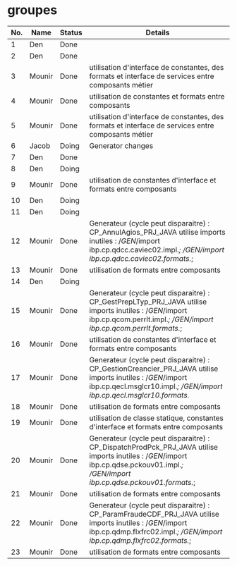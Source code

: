 # groupes

|No.|Name|Status|Details|
|---|---|---|---|
|1|Den|Done||
|2|Den|Done||
|3|Mounir|Done|utilisation d'interface de constantes, des formats et interface de services entre composants métier|
|4|Mounir|Done|utilisation de constantes et formats entre composants|
|5|Mounir|Done|utilisation d'interface de constantes, des formats et interface de services entre composants métier|
|6|Jacob|Doing|Generator changes|
|7|Den|Done||
|8|Den|Doing||
|9|Mounir|Done|utilisation de constantes d'interface et formats entre composants|
|10|Den|Doing||
|11|Den|Doing||
|12|Mounir|Done|Generateur (cycle peut disparaitre) : CP_AnnulAgios_PRJ_JAVA utilise imports inutiles : /*GEN*/import ibp.cp.qdcc.caviec02.impl.*; /*GEN*/import ibp.cp.qdcc.caviec02.formats.*;|
|13|Mounir|Done|utilisation de formats entre composants|
|14|Den|Doing||
|15|Mounir|Done|Generateur (cycle peut disparaitre) : CP_GestPrepLTyp_PRJ_JAVA utilise imports inutiles : /*GEN*/import ibp.cp.qcom.perrlt.impl.*; /*GEN*/import ibp.cp.qcom.perrlt.formats.*;|
|16|Mounir|Done|utilisation de constantes d'interface et formats entre composants|
|17|Mounir|Done|Generateur (cycle peut disparaitre) : CP_GestionCreancier_PRJ_JAVA utilise imports inutiles : /*GEN*/import ibp.cp.qecl.msglcr10.impl.*; /*GEN*/import ibp.cp.qecl.msglcr10.formats.*|
|18|Mounir|Done|utilisation de formats entre composants|
|19|Mounir|Done|utilisation de classe statique, constantes d'interface et formats entre composants|
|20|Mounir|Done|Generateur (cycle peut disparaitre) : CP_DispatchProdPck_PRJ_JAVA utilise imports inutiles : /*GEN*/import ibp.cp.qdse.pckouv01.impl.*; /*GEN*/import ibp.cp.qdse.pckouv01.formats.*;|
|21|Mounir|Done|utilisation de formats entre composants|
|22|Mounir|Done|Generateur (cycle peut disparaitre) : CP_ParamFraudeCDF_PRJ_JAVA utilise imports inutiles : /*GEN*/import ibp.cp.qdmp.flxfrc02.impl.*; /*GEN*/import ibp.cp.qdmp.flxfrc02.formats.*;|
|23|Mounir|Done|utilisation de formats entre composants|
